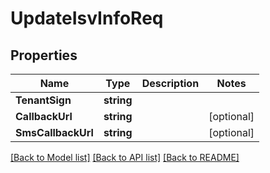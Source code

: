# UpdateIsvInfoReq

## Properties

Name | Type | Description | Notes
------------ | ------------- | ------------- | -------------
**TenantSign** | **string** |  | 
**CallbackUrl** | **string** |  | [optional] 
**SmsCallbackUrl** | **string** |  | [optional] 

[[Back to Model list]](../README.md#documentation-for-models) [[Back to API list]](../README.md#documentation-for-api-endpoints) [[Back to README]](../README.md)


